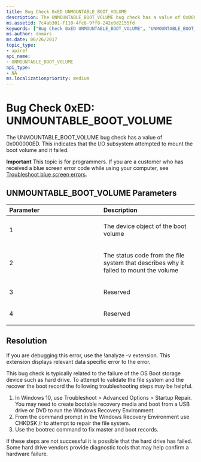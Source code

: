 ```yaml
---
title: Bug Check 0xED UNMOUNTABLE_BOOT_VOLUME
description: The UNMOUNTABLE_BOOT_VOLUME bug check has a value of 0x000000ED. This indicates that the I/O subsystem attempted to mount the boot volume and it failed.
ms.assetid: 7c4ab301-f110-4fc8-9ff8-242e0d2155fd
keywords: ["Bug Check 0xED UNMOUNTABLE_BOOT_VOLUME", "UNMOUNTABLE_BOOT_VOLUME"]
ms.author: domars
ms.date: 06/26/2017
topic_type:
- apiref
api_name:
- UNMOUNTABLE_BOOT_VOLUME
api_type:
- NA
ms.localizationpriority: medium
---
```


# Bug Check 0xED: UNMOUNTABLE\_BOOT\_VOLUME


The UNMOUNTABLE\_BOOT\_VOLUME bug check has a value of 0x000000ED. This indicates that the I/O subsystem attempted to mount the boot volume and it failed.

**Important** This topic is for programmers. If you are a customer who has received a blue screen error code while using your computer, see [Troubleshoot blue screen errors](http://windows.microsoft.com/windows-10/troubleshoot-blue-screen-errors).

## UNMOUNTABLE\_BOOT\_VOLUME Parameters


<table>
<colgroup>
<col width="50%" />
<col width="50%" />
</colgroup>
<thead>
<tr class="header">
<th align="left">Parameter</th>
<th align="left">Description</th>
</tr>
</thead>
<tbody>
<tr class="odd">
<td align="left"><p>1</p></td>
<td align="left"><p>The device object of the boot volume</p></td>
</tr>
<tr class="even">
<td align="left"><p>2</p></td>
<td align="left"><p>The status code from the file system that describes why it failed to mount the volume</p></td>
</tr>
<tr class="odd">
<td align="left"><p>3</p></td>
<td align="left"><p>Reserved</p></td>
</tr>
<tr class="even">
<td align="left"><p>4</p></td>
<td align="left"><p>Reserved</p></td>
</tr>
</tbody>
</table>

Resolution
----------

If you are debugging this error, use the !analyze -v extension. This extension displays relevant data specific error to the error.

This bug check is typically related to the failure of the OS Boot storage device such as hard drive. To attempt to validate the file system and the recover the boot record the following troubleshooting steps may be helpful.  

1. In Windows 10, use Troubleshoot > Advanced Options > Startup Repair. You may need to create bootable recovery media and boot from a USB drive or DVD to run the Windows Recovery Environment.
2. From the command prompt in the Windows Recovery Environment use CHKDSK /r to attempt to repair the file system.  
3. Use the bootrec command to fix master and boot records.    

If these steps are not successful it is possible that the hard drive has failed. Some hard drive vendors provide diagnostic tools that may help confirm a hardware failure.




 

 

 




